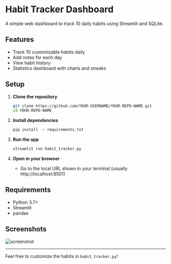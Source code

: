 # Habit Tracker Dashboard

A simple web dashboard to track 10 daily habits using Streamlit and SQLite.

## Features
- Track 10 customizable habits daily
- Add notes for each day
- View habit history
- Statistics dashboard with charts and streaks

## Setup

1. **Clone the repository**
   ```bash
   git clone https://github.com/YOUR-USERNAME/YOUR-REPO-NAME.git
   cd YOUR-REPO-NAME
   ```

2. **Install dependencies**
   ```bash
   pip install -r requirements.txt
   ```

3. **Run the app**
   ```bash
   streamlit run habit_tracker.py
   ```

4. **Open in your browser**
   - Go to the local URL shown in your terminal (usually http://localhost:8501)

## Requirements
- Python 3.7+
- Streamlit
- pandas

## Screenshots
![screenshot](screenshot.png)

---

Feel free to customize the habits in `habit_tracker.py`! 